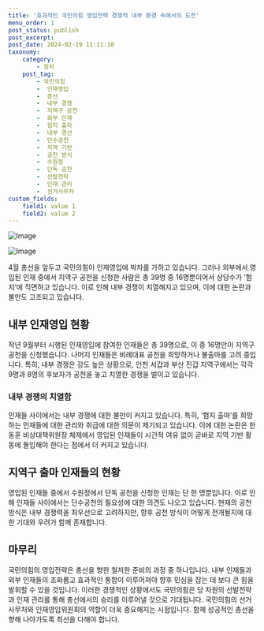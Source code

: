 ```yaml
---
title: '효과적인 국민의힘 영입전략 경쟁적 내부 환경 속에서의 도전'
menu_order: 1
post_status: publish
post_excerpt: 
post_date: 2024-02-19 11:11:10
taxonomy:
    category:
        - 정치
    post_tag:
        - 국민의힘
        -  인재영입
        -  총선
        -  내부 경쟁
        -  지역구 공천
        -  외부 인재
        -  험지 출마
        -  내부 경선
        -  단수공천
        -  지역 기반
        -  공천 방식
        -  수원정
        -  단독 공천
        -  선발전략
        -  인재 관리
        -  선거사무처
custom_fields:
    field1: value 1
    field2: value 2
---
```


![Image](https://imgnews.pstatic.net/image/009/2024/02/13/0005257515_001_20240213060701021.jpg?type=w647)

![Image](https://imgnews.pstatic.net/image/009/2024/02/13/0005257515_002_20240213060701061.jpg?type=w647)

4월 총선을 앞두고 국민의힘이 인재영입에 박차를 가하고 있습니다. 그러나 외부에서 영입된 인재 중에서 지역구 공천을 신청한 사람은 총 39명 중 16명뿐이어서 상당수가 ‘험지’에 직면하고 있습니다. 이로 인해 내부 경쟁이 치열해지고 있으며, 이에 대한 논란과 불만도 고조되고 있습니다.
## 내부 인재영입 현황
작년 9월부터 시행된 인재영입에 참여한 인재들은 총 39명으로, 이 중 16명만이 지역구 공천을 신청했습니다. 나머지 인재들은 비례대표 공천을 희망하거나 불출마를 고려 중입니다. 특히, 내부 경쟁은 강도 높은 상황으로, 인천 서갑과 부산 진갑 지역구에서는 각각 9명과 8명의 후보자가 공천을 놓고 치열한 경쟁을 벌이고 있습니다.
### 내부 경쟁의 치열함
인재들 사이에서는 내부 경쟁에 대한 불만이 커지고 있습니다. 특히, ‘험지 출마’를 희망하는 인재들에 대한 관리와 취급에 대한 의문이 제기되고 있습니다. 이에 대한 논란은 한동훈 비상대책위원장 체제에서 영입된 인재들이 시간적 여유 없이 곧바로 지역 기반 활동에 돌입해야 한다는 점에서 더 커지고 있습니다.
## 지역구 출마 인재들의 현황
영입된 인재들 중에서 수원정에서 단독 공천을 신청한 인재는 단 한 명뿐입니다. 이로 인해 인재들 사이에서는 단수공천의 필요성에 대한 의견도 나오고 있습니다. 현재의 공천 방식은 내부 경쟁력을 최우선으로 고려하지만, 향후 공천 방식이 어떻게 전개될지에 대한 기대와 우려가 함께 존재합니다.
## 마무리
국민의힘의 영입전략은 총선을 향한 철저한 준비의 과정 중 하나입니다. 내부 인재들과 외부 인재들의 조화롭고 효과적인 통합이 이루어져야 향후 민심을 잡는 데 보다 큰 힘을 발휘할 수 있을 것입니다. 이러한 경쟁적인 상황에서도 국민의힘은 당 차원의 선발전략과 인재 관리를 통해 총선에서의 승리를 이루어낼 것으로 기대됩니다. 국민의힘의 선거사무처와 인재영입위원회의 역할이 더욱 중요해지는 시점입니다. 함께 성공적인 총선을 향해 나아가도록 최선을 다해야 합니다.

